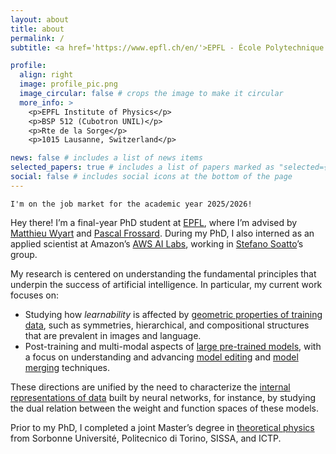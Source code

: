 ```yaml
---
layout: about
title: about
permalink: /
subtitle: <a href='https://www.epfl.ch/en/'>EPFL - École Polytechnique Fédérale de Lausanne</a>

profile:
  align: right
  image: profile_pic.png
  image_circular: false # crops the image to make it circular
  more_info: >
    <p>EPFL Institute of Physics</p>
    <p>BSP 512 (Cubotron UNIL)</p>
    <p>Rte de la Sorge</p>
    <p>1015 Lausanne, Switzerland</p>

news: false # includes a list of news items
selected_papers: true # includes a list of papers marked as "selected={true}"
social: false # includes social icons at the bottom of the page
---
```


`I'm on the job market for the academic year 2025/2026!`

Hey there! I’m a final-year PhD student at [EPFL](https://www.epfl.ch/en/), where I’m advised by [Matthieu Wyart](https://physics-astronomy.jhu.edu/directory/matthieu-wyart/) and [Pascal Frossard](https://www.epfl.ch/labs/lts4/people/people-current/frossard/). During my PhD, I also interned as an applied scientist at Amazon’s [AWS AI Labs](https://aws.amazon.com/), working in [Stefano Soatto](https://www.amazon.science/author/stefano-soatto)’s group.

My research is centered on understanding the fundamental principles that underpin the success of artificial intelligence. In particular, my current work focuses on:

- Studying how *learnability* is affected by [geometric properties of training data](#), such as symmetries, hierarchical, and compositional structures that are prevalent in images and language.
- Post-training and multi-modal aspects of [large pre-trained models](#), with a focus on understanding and advancing [model editing](#) and [model merging](#) techniques.

These directions are unified by the need to characterize the [internal representations of data](#) built by neural networks, for instance, by studying the dual relation between the weight and function spaces of these models.

Prior to my PhD, I completed a joint Master’s degree in [theoretical physics](#) from Sorbonne Université, Politecnico di Torino, SISSA, and ICTP.
